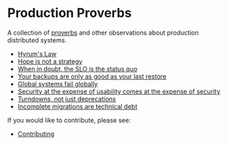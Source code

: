 # Production Proverbs

A collection of [proverbs](https://www.google.com/search?q=define%3Aproverb) and other observations about production distributed systems.

- [Hyrum's Law](hyrums_law.md)
- [Hope is not a strategy](hope_is_not_a_strategy.md)
- [When in doubt, the SLO is the status quo](slo_status_quo.md)
- [Your backups are only as good as your last restore](backups_only_as_good_as_restores.md)
- [Global systems fail globally](global_systems_fail_globally.md)
- [Security at the expense of usability comes at the expense of security](security_vs_usability.md)
- [Turndowns, not just deprecations](turndowns_not_deprecations.md)
- [Incomplete migrations are technical debt](incomplete_migrations.md)

If you would like to contribute, please see:
- [Contributing](contributing.md)

